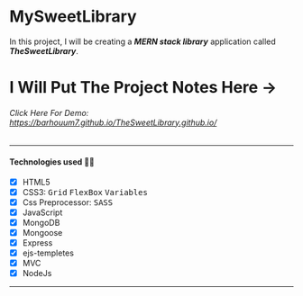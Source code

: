 # MySweetLibrary
In this project, I will be creating a **_MERN stack library_** application called **_TheSweetLibrary_**.
# I Will Put The Project Notes Here ->
###### Click Here For Demo: https://barhouum7.github.io/TheSweetLibrary.github.io/
---
#### Technologies used 👨‍💻
- [x] HTML5
- [x] CSS3: <kbd>Grid</kbd> <kbd>FlexBox</kbd>  <kbd>Variables</kbd>
- [x] Css Preprocessor: <kbd>SASS</kbd>
- [x] JavaScript
- [x] MongoDB
- [x] Mongoose
- [x] Express
- [x] ejs-templetes
- [x] MVC
- [x] NodeJs
---
